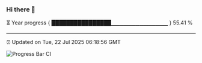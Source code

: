 ### Hi there 👋

⏳ Year progress { ████████████████▁▁▁▁▁▁▁▁▁▁▁▁▁▁ } 55.41 %

---

⏰ Updated on Tue, 22 Jul 2025 06:18:56 GMT

![Progress Bar CI](https://github.com/Shyam-Makwana/GitHub-Actions-Demo/workflows/Progress%20Bar%20CI/badge.svg)
